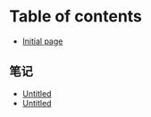# Table of contents

* [Initial page](README.md)

## 笔记 <a id="ji-suan-ji"></a>

* [Untitled](ji-suan-ji/untitled.md)
* [Untitled](untitled.md)

